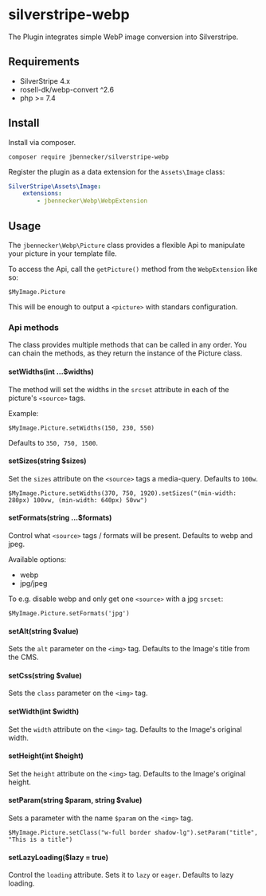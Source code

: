 # silverstripe-webp

The Plugin integrates simple WebP image conversion into Silverstripe.

## Requirements

-   SilverStripe 4.x
-   rosell-dk/webp-convert ^2.6
-   php >= 7.4

## Install

Install via composer.

`composer require jbennecker/silverstripe-webp`

Register the plugin as a data extension for the `Assets\Image` class:

```yaml
SilverStripe\Assets\Image:
    extensions:
        - jbennecker\Webp\WebpExtension
```

## Usage

The `jbennecker\Webp\Picture` class provides a flexible Api to manipulate your picture in your template file.

To access the Api, call the `getPicture()` method from the `WebpExtension` like so:

```
$MyImage.Picture
```

This will be enough to output a `<picture>` with standars configuration.

### Api methods

The class provides multiple methods that can be called in any order. You can chain the methods, as they return the instance of the Picture class.

#### setWidths(int ...$widths)

The method will set the widths in the `srcset` attribute in each of the picture's `<source>` tags.

Example:

```
$MyImage.Picture.setWidths(150, 230, 550)
```

Defaults to `350, 750, 1500`.

#### setSizes(string $sizes)

Set the `sizes` attribute on the `<source>` tags a media-query. Defaults to `100w`.

```
$MyImage.Picture.setWidths(370, 750, 1920).setSizes("(min-width: 280px) 100vw, (min-width: 640px) 50vw")
```

#### setFormats(string ...$formats)

Control what `<source>` tags / formats will be present. Defaults to webp and jpeg.

Available options:
* webp
* jpg/jpeg

To e.g. disable webp and only get one `<source>` with a jpg `srcset`:

```
$MyImage.Picture.setFormats('jpg')
```

#### setAlt(string $value)

Sets the `alt` parameter on the `<img>` tag. Defaults to the Image's title from the CMS.

#### setCss(string $value)

Sets the `class` parameter on the `<img>` tag.

#### setWidth(int $width)

Set the `width` attribute on the `<img>` tag. Defaults to the Image's original width.

#### setHeight(int $height)

Set the `height` attribute on the `<img>` tag. Defaults to the Image's original height.

#### setParam(string $param, string $value)

Sets a parameter with the name `$param` on the `<img>` tag.

```
$MyImage.Picture.setClass("w-full border shadow-lg").setParam("title", "This is a title")
```

#### setLazyLoading($lazy = true)

Control the `loading` attribute. Sets it to `lazy` or `eager`. Defaults to lazy loading.
